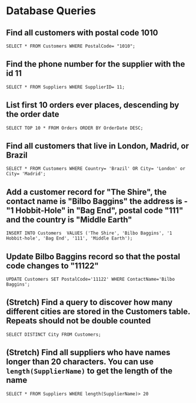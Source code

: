 # Database Queries

## Find all customers with postal code 1010

    SELECT * FROM Customers WHERE PostalCode= "1010";

## Find the phone number for the supplier with the id 11

    SELECT * FROM Suppliers WHERE SupplierID= 11;

## List first 10 orders ever places, descending by the order date

    SELECT TOP 10 * FROM Orders ORDER BY OrderDate DESC;

## Find all customers that live in London, Madrid, or Brazil

    SELECT * FROM Customers WHERE Country= 'Brazil' OR City= 'London' or City= 'Madrid';

## Add a customer record for "The Shire", the contact name is "Bilbo Baggins" the address is -"1 Hobbit-Hole" in "Bag End", postal code "111" and the country is "Middle Earth"

    INSERT INTO Customers  VALUES ('The Shire', 'Bilbo Baggins', '1 Hobbit-hole', 'Bag End', '111', 'Middle Earth');


## Update Bilbo Baggins record so that the postal code changes to "11122"

    UPDATE Customers SET PostalCode='11122' WHERE ContactName='Bilbo Baggins';

## (Stretch) Find a query to discover how many different cities are stored in the Customers table. Repeats should not be double counted

    SELECT DISTINCT City FROM Customers;

## (Stretch) Find all suppliers who have names longer than 20 characters. You can use `length(SupplierName)` to get the length of the name
    SELECT * FROM Suppliers WHERE length(SupplierName)> 20